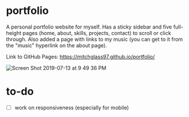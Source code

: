 # portfolio

A personal portfolio website for myself. Has a sticky sidebar and five full-height pages (home, about, skills, projects, contact) to scroll or click through. Also added a page with links to my music (you can get to it from the "music" hyperlink on the about page).

Link to GitHub Pages: https://mitchglass97.github.io/portfolio/

![Screen Shot 2019-07-13 at 9 49 36 PM](https://user-images.githubusercontent.com/52224377/61178716-2253e600-a5b8-11e9-82d9-9399030d0211.png)

# to-do
- [ ] work on responsiveness (especially for mobile)


